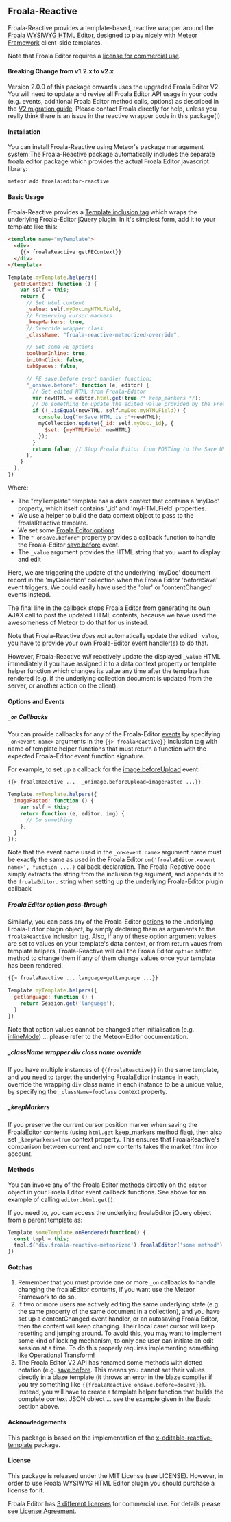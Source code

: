 ## Froala-Reactive

Froala-Reactive provides a template-based, reactive wrapper around the [Froala WYSIWYG HTML Editor](https://froala.com/wysiwyg-editor/pricing), designed to play nicely with [Meteor Framework](https://www.meteor.com/) client-side templates.

Note that Froala Editor requires a [license for commercial use](https://froala.com/wysiwyg-editor/pricing).

#### Breaking Change from v1.2.x to v2.x

Version 2.0.0 of this package onwards uses the upgraded Froala Editor V2.  You will need to update and revise all Froala Editor API usage in your code (e.g. events, additional Froala Editor method calls, options) as described in the [V2 migration guide](https://www.froala.com/wysiwyg-editor/docs/migrate-from-v1).  Please contact Froala directly for help, unless you really think there is an issue in the reactive wrapper code in this package(!)

#### Installation

You can install Froala-Reactive using Meteor's package management system  The Froala-Reactive package automatically includes the separate froala:editor package which provides the actual Froala Editor javascript library:

```bash
meteor add froala:editor-reactive
```

#### Basic Usage

Froala-Reactive provides a [Template inclusion tag](https://github.com/meteor/meteor/blob/devel/packages/spacebars/README.md#inclusion-tags) which wraps the underlying Froala-Editor jQuery plugin.  In it's simplest form, add it to your template like this:

```html
<template name="myTemplate">
  <div>
    {{> froalaReactive getFEContext}}
  </div>
</template>
```

```javascript
Template.myTemplate.helpers({
  getFEContext: function () {
    var self = this;
    return {
      // Set html content
      _value: self.myDoc.myHTMLField,
      // Preserving cursor markers
      _keepMarkers: true,
      // Override wrapper class 
      _className: "froala-reactive-meteorized-override",

      // Set some FE options
      toolbarInline: true,
      initOnClick: false,
      tabSpaces: false,

      // FE save.before event handler function:
      "_onsave.before": function (e, editor) {
        // Get edited HTML from Froala-Editor
        var newHTML = editor.html.get(true /* keep_markers */);
        // Do something to update the edited value provided by the Froala-Editor plugin, if it has changed:
        if (!_.isEqual(newHTML, self.myDoc.myHTMLField)) {
          console.log("onSave HTML is :"+newHTML);
          myCollection.update({_id: self.myDoc._id}, {
            $set: {myHTMLField: newHTML}
          });
        }
        return false; // Stop Froala Editor from POSTing to the Save URL
      },
    }
  },
})
```

Where:

* The "myTemplate" template has a data context that contains a 'myDoc' property, which itself contains '_id' and 'myHTMLField' properties.
* We use a helper to build the data context object to pass to the froalalReactive template.
* We set some [Froala Editor options](https://www.froala.com/wysiwyg-editor/docs/options)
* The `"_onsave.before"` property provides a callback function to handle the Froala-Editor [save.before](https://www.froala.com/wysiwyg-editor/docs/events#save.before) event.
* The `_value` argument provides the HTML string that you want to display and edit

Here, we are triggering the update of the underlying 'myDoc' document record in the 'myCollection' collection when the Froala Editor 'beforeSave' event triggers.  We could easily have used the 'blur' or 'contentChanged' events instead.

The final line in the callback stops Froala Editor from generating its own AJAX call to post the updated HTML contents, because we have used the awesomeness of Meteor to do that for us instead.

Note that Froala-Reactive *does not* automatically update the edited `_value`, you
have to provide your own Froala-Editor event handler(s) to do that.

However, Froala-Reactive *will* reactively update the displayed `_value` HTML immediately if you have assigned it to a data context property or template helper function which changes its value any time after the template has rendered (e.g. if the underlying collection document is updated from the server, or another action on the client).

#### Options and Events

##### `_on` Callbacks

You can provide callbacks for any of the Froala-Editor [events](https://froala.com/wysiwyg-editor/docs/events) by specifying `_on<event name>` arguments in the `{{> froalaReactive}}` inclusion tag with name of template helper functions that must return a function with the expected Froala-Editor event function signature.

For example, to set up a callback for the [image.beforeUpload](https://froala.com/wysiwyg-editor/docs/events#image.beforeUpload) event:

```html
{{> froalaReactive ...  _onimage.beforeUpload=imagePasted ...}}
```

```javascript
Template.myTemplate.helpers({
  imagePasted: function () {
    var self = this;
    return function (e, editor, img) {
      // Do something
    };
  }
});
```

Note that the event name used in the `_on<event name>` argument name must be exactly the same as used in the Froala Editor `on('froalaEditor.<event name>', function ....)` callback declaration.  The Froala-Reactive code simply extracts the <event name> string from the inclusion tag argument, and appends it to the `froalaEditor.` string when setting up the underlying Froala-Editor plugin callback

##### Froala Editor option pass-through

Similarly, you can pass any of the Froala-Editor [options](https://froala.com/wysiwyg-editor/docs/options) to the underlying Froala-Editor plugin object, by simply declaring them as arguments to the `froalaReactive` inclusion tag.  Also, if any of these option argument values are set to values on your template's data context, or from return vaues from template helpers, Froala-Reactive will call the Froala Editor `option` setter method to change them if any of them change values once your template has been rendered.

```html
{{> froalaReactive ... language=getLanguage ...}}
```

```javascript
Template.myTemplate.helpers({
  getlanguage: function () {
    return Session.get('language');
  }
})
```

Note that option values cannot be changed after initialisation (e.g. [inlineMode](https://froala.com/wysiwyg-editor/docs/options#toolbarInline)) ... please refer to the Meteor-Editor documentation.

##### _className wrapper div class name override

If you have multiple instances of `{{froalaReactive}}` in the same template, and you need to target the underlying FroalaEditor instance in each, override the wrapping `div` class name in each instance to be a unique value, by specifying the `_className=fooClass` context property.

##### _keepMarkers

If you preserve the current cursor position marker when saving the FroalaEditor contents (using `html.get` keep_markers method flag), then also set `_keepMarkers=true` context property. This ensures that FroalaReactive's comparison between current and new contents takes the market html into account.

#### Methods

You can invoke any of the Froala Editor [methods](https://froala.com/wysiwyg-editor/docs/methods) directly on the `editor` object in your Froala Editor event callback functions.  See above for an example of calling `editor.html.get()`.

If you need to, you can access the underlying froalaEditor jQuery object from a parent template as:

```javascript
Template.someTemplate.onRendered(function() {
  const tmpl = this;
  tmpl.$('div.froala-reactive-meteorized').froalaEditor('some method')
})
```

#### Gotchas

1. Remember that you must provide one or more `_on` callbacks to handle changing the froalaEditor contents, if you want use the Meteor Framework to do so.
2. If two or more users are actively editing the same underlying state (e.g. the same property of the same document in a collection), and you have set up a contentChanged event handler, or an autosaving Froala Editor, then the content will keep changing.  Their local caret cursor will keep resetting and jumping around.  To avoid this, you may want to implement some kind of locking mechanism, to only one user can initiate an edit session at a time.  To do this properly requires implementing something like Operational Transform!
3. The Froala Editor V2 API has renamed some methods with dotted notation (e.g. [save.before](https://www.froala.com/wysiwyg-editor/docs/events#save.before).  This means you cannot set their values directly in a blaze template (it throws an error in the blaze compiler if you try something like `{{froalaReactive onsave.before=doSave}}`).  Instead, you will have to create a template helper function that builds the complete context JSON object ... see the example given in the Basic section above.

#### Acknowledgements

This package is based on the implementation of the [x-editable-reactive-template](https://github.com/davidworkman9/x-editable-reactive-template) package.

#### License

This package is released under the MIT License (see LICENSE). However, in order to use Froala WYSIWYG HTML Editor plugin you should purchase a license for it.

Froala Editor has [3 different licenses](https://froala.com/wysiwyg-editor/pricing) for commercial use.
For details please see [License Agreement](https://froala.com/wysiwyg-editor/terms).
